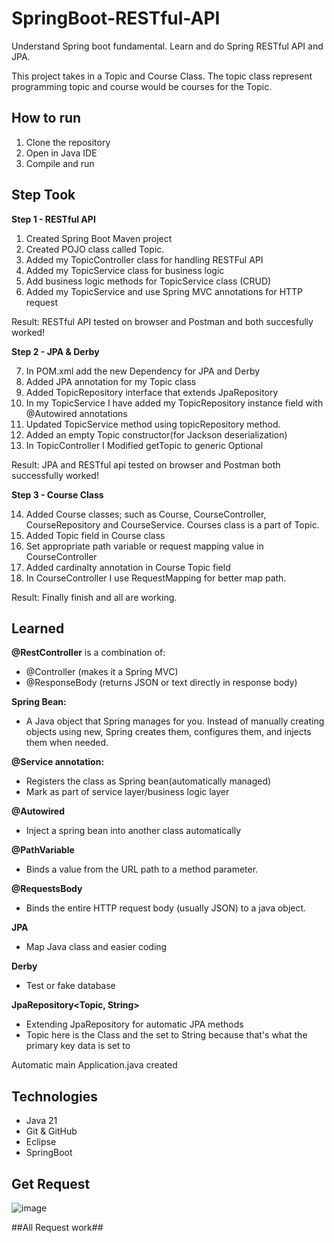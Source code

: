 # SpringBoot-RESTful-API
Understand Spring boot fundamental. Learn and do Spring RESTful API and JPA.

This project takes in a Topic and Course Class. The topic class represent programming topic and course would be courses for the Topic. 

## How to run
1. Clone the repository
2. Open in Java IDE
3. Compile and run

## Step Took 
**Step 1 - RESTful API**
1. Created Spring Boot Maven project
2. Created POJO class called Topic.  
3. Added my TopicController class for handling RESTFul API
4. Added my TopicService class for business logic
5. Add business logic methods for TopicService class (CRUD)
6. Added my TopicService and use Spring MVC annotations for HTTP request

Result: RESTful API tested on browser and Postman and both succesfully worked! 

**Step 2 - JPA & Derby**

7. In POM.xml add the new Dependency for JPA and Derby
8. Added JPA annotation for my Topic class
9. Added TopicRepository interface that extends JpaRepository
10. In my TopicService I have added my TopicRepository instance field with @Autowired annotations
11. Updated TopicService method using topicRepository method. 
12. Added an empty Topic constructor(for Jackson deserialization)
13. In TopicController I Modified getTopic to generic Optional

Result: JPA and RESTful api tested on browser and Postman both successfully worked! 

**Step 3 - Course Class**

14. Added Course classes; such as Course, CourseController, CourseRepository and CourseService. Courses class is a part of Topic.
15. Added Topic field in Course class
16. Set appropriate path variable or request mapping value in CourseController
17. Added cardinalty annotation in Course Topic field
18. In CourseController I use RequestMapping for better map path.

Result: Finally finish and all are working.

## Learned
**@RestController** is a combination of:
- @Controller (makes it a Spring MVC)
- @ResponseBody (returns JSON or text directly in response body)  
	
**Spring Bean:**
- A Java object that Spring manages for you. Instead of manually creating objects using new, Spring creates them, configures them, and injects them when needed. 
	
**@Service annotation:**
- Registers the class as Spring bean(automatically managed)
- Mark as part of service layer/business logic layer

**@Autowired** 
- Inject a spring bean into another class automatically

**@PathVariable**
- Binds a value from the URL path to a method parameter.

**@RequestsBody**
- Binds the entire HTTP request body (usually JSON) to a java object.

**JPA**
- Map Java class and easier coding 

**Derby**
- Test or fake database

**JpaRepository<Topic, String>**
- Extending JpaRepository for automatic JPA methods
- Topic here is the Class and the set to String because that's what the primary key data is set to

Automatic main Application.java created

## Technologies
- Java 21
- Git & GitHub
- Eclipse
- SpringBoot

## Get Request

![image](https://github.com/user-attachments/assets/2f46b1f6-06a9-408a-a437-95701ffa98d4)

##All Request work##


